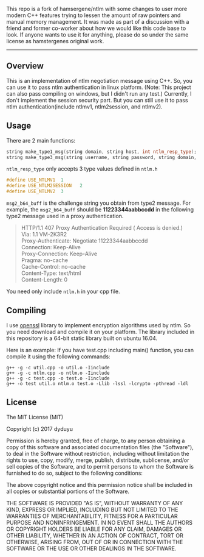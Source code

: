 This repo is a fork of hamsergene/ntlm with some changes to user more modern C++ features trying to lessen the amount of
raw pointers and manual memory management. It was made as part of a discussion with a friend and former co-worker about
how we would like this code base to look. If anyone wants to use it for anything, please do so under the same license as
hamstergenes original work.

----------------------


Overview
---------
This is an implementation of ntlm negotiation message using C++.
So, you can use it to pass ntlm authentication in linux platform. (Note: This project can also pass compiling on windows, but I didn't run any test.)
Currently, I don't implement the session security part. But you can still use it to pass ntlm authentication(include ntlmv1, ntlm2session, and ntlmv2).

Usage
---------
There are 2 main functions:
```C++
string make_type1_msg(string domain, string host, int ntlm_resp_type);
string make_type3_msg(string username, string password, string domain, string host, string msg2_b64_buff, int ntlm_resp_type);
```

`ntlm_resp_type` only accepts 3 type values defined in `ntlm.h`
```C++
#define USE_NTLMV1  1
#define USE_NTLM2SESSION   2
#define USE_NTLMV2  3
```

`msg2_b64_buff` is the challenge string you obtain from type2 message.
For example, the `msg2_b64_buff` should be **11223344aabbccdd** in the following type2 message used in a proxy authentication.  

>HTTP/1.1 407 Proxy Authentication Required ( Access is denied.)  
Via: 1.1 VM-2K3R2  
Proxy-Authenticate: Negotiate 11223344aabbccdd  
Connection: Keep-Alive  
Proxy-Connection: Keep-Alive  
Pragma: no-cache  
Cache-Control: no-cache  
Content-Type: text/html  
Content-Length: 0  

You need only include `ntlm.h` in your cpp file.

Compiling
---------
I use [openssl](https://www.openssl.org/) library to implement encryption algorithms used by ntlm. So you need download and compile it on your platform. The library included in this repository is a 64-bit static library built on ubuntu 16.04.

Here is an example:
If you have test.cpp including main() function, you can compile it using the following commands:
```
g++ -g -c util.cpp -o util.o -Iinclude 
g++ -g -c ntlm.cpp -o ntlm.o -Iinclude 
g++ -g -c test.cpp -o test.o -Iinclude 
g++ -o test util.o ntlm.o test.o -Llib -lssl -lcrypto -pthread -ldl
```

License
---------
The MIT License (MIT)

Copyright (c) 2017 dyduyu

Permission is hereby granted, free of charge, to any person obtaining a copy of this software and associated documentation files (the "Software"), to deal in the Software without restriction, including without limitation the rights to use, copy, modify, merge, publish, distribute, sublicense, and/or sell copies of the Software, and to permit persons to whom the Software is furnished to do so, subject to the following conditions:

The above copyright notice and this permission notice shall be included in all copies or substantial portions of the Software.

THE SOFTWARE IS PROVIDED "AS IS", WITHOUT WARRANTY OF ANY KIND, EXPRESS OR IMPLIED, INCLUDING BUT NOT LIMITED TO THE WARRANTIES OF MERCHANTABILITY, FITNESS FOR A PARTICULAR PURPOSE AND NONINFRINGEMENT. IN NO EVENT SHALL THE AUTHORS OR COPYRIGHT HOLDERS BE LIABLE FOR ANY CLAIM, DAMAGES OR OTHER LIABILITY, WHETHER IN AN ACTION OF CONTRACT, TORT OR OTHERWISE, ARISING FROM, OUT OF OR IN CONNECTION WITH THE SOFTWARE OR THE USE OR OTHER DEALINGS IN THE SOFTWARE.
